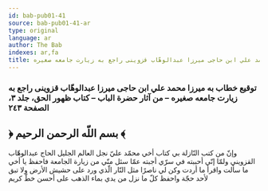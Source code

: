 ```yaml
---
id: bab-pub01-41
source: bab-pub01-41-ar
type: original
language: ar
author: The Bab
indexes: ar,fa
title: توقيع خطاب به ميرزا محمد علي ابن حاجى ميرزا عبدالوهّاب قزوينى راجع به زيارت جامعه صغيره
---
```

### توقيع خطاب به ميرزا محمد علي ابن حاجى ميرزا عبدالوهّاب قزوينى راجع به زيارت جامعه صغيره – من آثار حضرة الباب – كتاب ظهور الحق، جلد ۳، الصفحة ۲٤۳

## ﴿ بسم اللّه الرحمن الرحيم ﴾

وإنّ من کتب النّازلة بي کتاب أخي محمّد عليّ نجل العالم الجليل الحاج عبدالوهّاب القزويني ولمّا إنّي أحببته في سرّي ‌أجبته عمّا سئل منّي من زيارة الجامعة فاحفظ يا أخي ما سألت واقرأ ما أردت وکن لي ناصرًا مثل النّار الّذي ورد على حشيش الأرض ولا تبق لأحد حجّة واحفظ کلّ ما نزل من يدي بماء الذهب على أحسن خطّ کريم